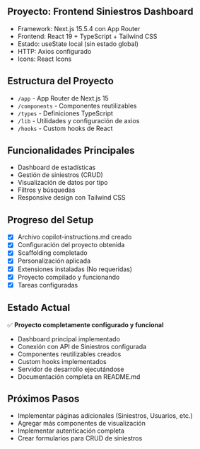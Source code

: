 <!-- Frontend para API de Siniestros con Next.js -->

## Proyecto: Frontend Siniestros Dashboard
- Framework: Next.js 15.5.4 con App Router
- Frontend: React 19 + TypeScript + Tailwind CSS
- Estado: useState local (sin estado global)
- HTTP: Axios configurado
- Icons: React Icons

## Estructura del Proyecto
- `/app` - App Router de Next.js 15
- `/components` - Componentes reutilizables
- `/types` - Definiciones TypeScript
- `/lib` - Utilidades y configuración de axios
- `/hooks` - Custom hooks de React

## Funcionalidades Principales
- Dashboard de estadísticas
- Gestión de siniestros (CRUD)
- Visualización de datos por tipo
- Filtros y búsquedas
- Responsive design con Tailwind CSS

## Progreso del Setup
- [x] Archivo copilot-instructions.md creado
- [x] Configuración del proyecto obtenida
- [x] Scaffolding completado
- [x] Personalización aplicada
- [x] Extensiones instaladas (No requeridas)
- [x] Proyecto compilado y funcionando
- [x] Tareas configuradas

## Estado Actual
✅ **Proyecto completamente configurado y funcional**

- Dashboard principal implementado
- Conexión con API de Siniestros configurada
- Componentes reutilizables creados
- Custom hooks implementados
- Servidor de desarrollo ejecutándose
- Documentación completa en README.md

## Próximos Pasos
- Implementar páginas adicionales (Siniestros, Usuarios, etc.)
- Agregar más componentes de visualización
- Implementar autenticación completa
- Crear formularios para CRUD de siniestros
